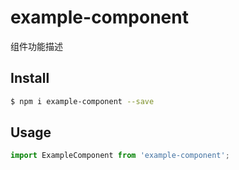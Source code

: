# example-component

组件功能描述

## Install

```bash
$ npm i example-component --save
```

## Usage

```jsx
import ExampleComponent from 'example-component';
```
